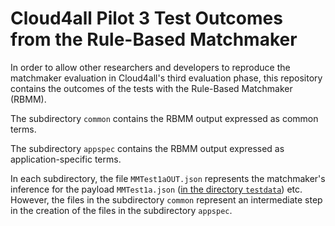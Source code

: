 # Cloud4all Pilot 3 Test Outcomes from the Rule-Based Matchmaker

In order to allow other researchers and developers to reproduce the matchmaker evaluation in Cloud4all's third evaluation phase, 
this repository contains the outcomes of the tests with the Rule-Based Matchmaker (RBMM). 

The subdirectory `common` contains the RBMM output expressed as common terms.

The subdirectory `appspec` contains the RBMM output expressed as application-specific terms.

In each subdirectory, the file `MMTest1aOUT.json` represents the matchmaker's inference for the payload `MMTest1a.json` 
([in the directory `testdata`](https://github.com/REMEXLabs/GPII-Matchmaker-Evaluation/tree/master/testdata)) etc. 
However, the files in the subdirectory `common` represent an intermediate step 
in the creation of the files in the subdirectory `appspec`.

